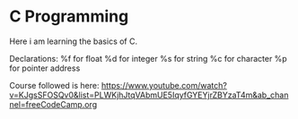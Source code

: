 # C Programming
Here i am learning the basics of C.

Declarations:
%f for float
%d for integer
%s for string
%c for character
%p for pointer address




Course followed is here:
https://www.youtube.com/watch?v=KJgsSFOSQv0&list=PLWKjhJtqVAbmUE5IqyfGYEYjrZBYzaT4m&ab_channel=freeCodeCamp.org
